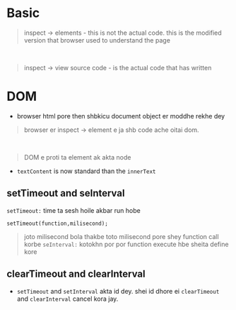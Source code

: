 # Basic
> inspect -> elements - this is not the actual code. this is the modified version that browser used to understand the page
<br>

> inspect -> view source code - is the actual code that has written 

# DOM
- browser html pore then shbkicu document object er moddhe rekhe dey
> browser er inspect -> element e ja shb code ache oitai dom.
<br>

>DOM e proti ta element ak akta node

- `textContent` is now standard than the `innerText`

## setTimeout and seInterval
`setTimeout:` time ta sesh hoile akbar run hobe
```
setTimeout(function,milisecond);
```
>joto milisecond bola thakbe toto milisecond pore shey function call korbe
`seInterval:` kotokhn por por function execute hbe sheita define kore

## clearTimeout and clearInterval
- `setTimeout` and `setInterval` akta id dey. shei id dhore ei `clearTimeout` and `clearInterval` cancel kora jay.